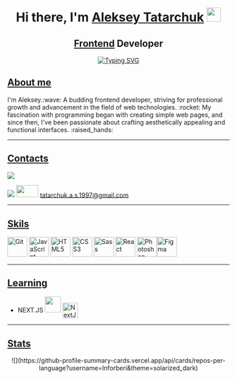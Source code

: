 <h1 align="center">Hi there, I'm <a href="/" target="_blank">Aleksey Tatarchuk</a> 
<img src="https://github.com/blackcater/blackcater/raw/main/images/Hi.gif" height="32"/></h1>

<h2 align="center"><a href="/">Frontend</a> Developer</h2>

<div align="center">
  <a href="https://git.io/typing-svg"><img src="https://readme-typing-svg.herokuapp.com?font=Fira+Code&weight=500&size=28&pause=1000&color=0C96C8&background=000000&center=true&vCenter=true&random=false&height=100&lines=Fail+often%2C+code+better." alt="Typing SVG" /></a>
</div>

<h2><a href="/">About me</a></h2>

<div  >
  I'm Aleksey.:wave: A budding frontend developer, striving for professional growth and advancement in the field of web technologies. :rocket: My fascination with programming began with creating simple web pages, and since then, I've been passionate about crafting aesthetically appealing and functional interfaces. :raised_hands:
</div>

---

<h2><a href="/">Contacts</a></h2>


<a href="https://t.me/kn9jee" target="_blank"><img src="https://img.shields.io/badge/Telegram-2CA5E0?style=for-the-badge&logo=telegram&logoColor=white"></img></a>

<img src='https://img.shields.io/badge/Gmail-D14836?style=for-the-badge&logo=gmail&logoColor=white'> <img src="https://i.ibb.co/jg7f5zN/2-1.png" width="50px" height="27.5px"> tatarchuk.a.s.1997@gmail.com
___

<h2><a href="/">Skils</a></h2>

<p align="left">
<a href="https://git-scm.com/" target="_blank" rel="noreferrer"><img src="https://raw.githubusercontent.com/danielcranney/readme-generator/main/public/icons/skills/git-colored.svg" width="45" height="45" alt="Git" /></a>
<a href="https://developer.mozilla.org/en-US/docs/Web/JavaScript" target="_blank" rel="noreferrer"><img src="https://raw.githubusercontent.com/danielcranney/readme-generator/main/public/icons/skills/javascript-colored.svg" width="45" height="45" alt="JavaScript" /></a> 
<a href="https://developer.mozilla.org/en-US/docs/Glossary/HTML5" target="_blank" rel="noreferrer"><img src="https://raw.githubusercontent.com/danielcranney/readme-generator/main/public/icons/skills/html5-colored.svg" width="45" height="45" alt="HTML5" /></a>
<a href="https://www.w3.org/TR/CSS/#css" target="_blank" rel="noreferrer"><img src="https://raw.githubusercontent.com/danielcranney/readme-generator/main/public/icons/skills/css3-colored.svg" width="45" height="45" alt="CSS3" /></a>
<a href="https://sass-lang.com/" target="_blank" rel="noreferrer"><img src="https://raw.githubusercontent.com/danielcranney/readme-generator/main/public/icons/skills/sass-colored.svg" width="45" height="45" alt="Sass" /></a>
<a href="https://reactjs.org/" target="_blank" rel="noreferrer"><img src="https://raw.githubusercontent.com/danielcranney/readme-generator/main/public/icons/skills/react-colored.svg" width="45" height="45" alt="React" /></a>
<a href="https://www.adobe.com/uk/products/photoshop.html" target="_blank" rel="noreferrer"><img src="https://raw.githubusercontent.com/danielcranney/readme-generator/main/public/icons/skills/photoshop-colored.svg" width="45" height="45" alt="Photoshop" /></a><a href="https://www.figma.com/" target="_blank" rel="noreferrer"><img src="https://raw.githubusercontent.com/danielcranney/readme-generator/main/public/icons/skills/figma-colored.svg" width="45" height="45" alt="Figma" /></a>
</p>

___

<h2><a href="/">Learning</a></h2>

-   NEXT.JS <img src="https://uprostim.com/wp-content/uploads/2021/05/image016.png" width="36" height="36" > <a style="vertical-align: middle;" href="https://nextjs.org/docs" target="_blank" rel="noreferrer"><img src="https://raw.githubusercontent.com/danielcranney/readme-generator/main/public/icons/skills/nextjs-colored.svg" width="35" height="35" alt="NextJs" />

___

<h2><a href="/">Stats</a></h2>

<div align="center">
  ![](https://github-profile-summary-cards.vercel.app/api/cards/repos-per-language?username=Inforberi&theme=solarized_dark)
</div>
